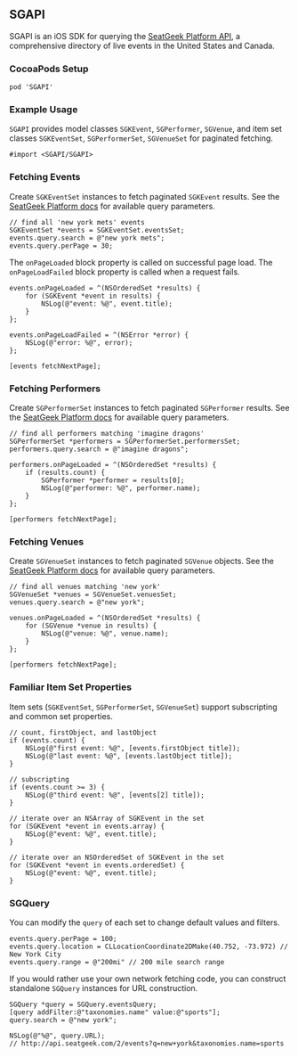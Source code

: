 ## SGAPI

SGAPI is an iOS SDK for querying the [SeatGeek Platform API](http://platform.seatgeek.com),
a comprehensive directory of live events in the United States and Canada.

### CocoaPods Setup

```
pod 'SGAPI'
```

### Example Usage

`SGAPI` provides model classes `SGKEvent`, `SGPerformer`, `SGVenue`, and item set 
classes `SGKEventSet`, `SGPerformerSet`, `SGVenueSet` for paginated fetching.

```objc
#import <SGAPI/SGAPI>
```

### Fetching Events 

Create `SGKEventSet` instances to fetch paginated `SGKEvent` results. See the 
[SeatGeek Platform docs](http://platform.seatgeek.com/#events) for available query parameters.

```objc
// find all 'new york mets' events
SGKEventSet *events = SGKEventSet.eventsSet;
events.query.search = @"new york mets";
events.query.perPage = 30;
```

The `onPageLoaded` block property is called on successful page load. The `onPageLoadFailed`
block property is called when a request fails. 
   
```objc
events.onPageLoaded = ^(NSOrderedSet *results) {
    for (SGKEvent *event in results) {
        NSLog(@"event: %@", event.title);
    }
};

events.onPageLoadFailed = ^(NSError *error) {
    NSLog(@"error: %@", error);
};
```

```
[events fetchNextPage];
```

### Fetching Performers

Create `SGPerformerSet` instances to fetch paginated `SGPerformer` results. See the 
[SeatGeek Platform docs](http://platform.seatgeek.com/#performers) for available query 
parameters.

```objc
// find all performers matching 'imagine dragons'
SGPerformerSet *performers = SGPerformerSet.performersSet;
performers.query.search = @"imagine dragons";
```

```objc
performers.onPageLoaded = ^(NSOrderedSet *results) {
    if (results.count) {
        SGPerformer *performer = results[0];
        NSLog(@"performer: %@", performer.name);
    }
};
```

```
[performers fetchNextPage];
```

### Fetching Venues

Create `SGVenueSet` instances to fetch paginated `SGVenue` objects. See the 
[SeatGeek Platform docs](http://platform.seatgeek.com/#venues) for available query parameters.

```objc
// find all venues matching 'new york' 
SGVenueSet *venues = SGVenueSet.venuesSet;
venues.query.search = @"new york";
```

```objc
venues.onPageLoaded = ^(NSOrderedSet *results) {
    for (SGVenue *venue in results) {
        NSLog(@"venue: %@", venue.name);
    }
};
```

```
[performers fetchNextPage];
```

### Familiar Item Set Properties

Item sets (`SGKEventSet`, `SGPerformerSet`, `SGVenueSet`) support subscripting and common set
properties.

```objc
// count, firstObject, and lastObject
if (events.count) {
    NSLog(@"first event: %@", [events.firstObject title]);
    NSLog(@"last event: %@", [events.lastObject title]);
}

// subscripting
if (events.count >= 3) {
    NSLog(@"third event: %@", [events[2] title]);
}

// iterate over an NSArray of SGKEvent in the set
for (SGKEvent *event in events.array) {
    NSLog(@"event: %@", event.title);
}

// iterate over an NSOrderedSet of SGKEvent in the set
for (SGKEvent *event in events.orderedSet) {
    NSLog(@"event: %@", event.title);
}
```

### SGQuery

You can modify the `query` of each set to change default values and filters.

```objc
events.query.perPage = 100;
events.query.location = CLLocationCoordinate2DMake(40.752, -73.972) // New York City 
events.query.range = @"200mi" // 200 mile search range
```

If you would rather use your own network fetching code, you can construct standalone `SGQuery`
instances for URL construction.

```objc
SGQuery *query = SGQuery.eventsQuery;
[query addFilter:@"taxonomies.name" value:@"sports"];
query.search = @"new york";

NSLog(@"%@", query.URL);
// http://api.seatgeek.com/2/events?q=new+york&taxonomies.name=sports
```
